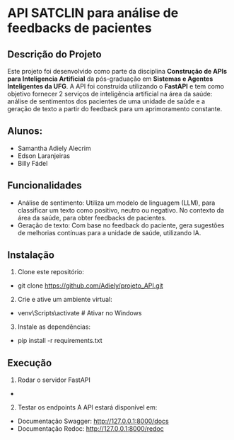 # API SATCLIN para análise de feedbacks de pacientes

## Descrição do Projeto
Este projeto foi desenvolvido como parte da disciplina **Construção de APIs para Inteligencia Artificial** da pós-graduação em **Sistemas e Agentes Inteligentes da UFG**. A API foi construída utilizando o **FastAPI** e tem como objetivo fornecer 2 serviços de inteligência artificial na área da saúde: análise de sentimentos dos pacientes de uma unidade de saúde e a geração de texto a partir do feedback para um aprimoramento constante.

## Alunos:
  - Samantha Adiely Alecrim
  - Edson Laranjeiras
  - Billy Fádel
    
## Funcionalidades
- Análise de sentimento: Utiliza um modelo de linguagem (LLM), para classificar um texto como positivo, neutro ou negativo. No contexto da área da saúde, para obter feedbacks de pacientes.
- Geração de texto: Com base no feedback do paciente, gera sugestões de melhorias contínuas para a unidade de saúde, utilizando IA.

## Instalação

1.  Clone este repositório:

- git clone https://github.com/Adiely/projeto_API.git

2.  Crie e ative um ambiente virtual:

- venv\Scripts\activate     # Ativar no Windows

3.  Instale as dependências:

- pip install -r requirements.txt


## Execução
1. Rodar o servidor FastAPI
- 

2. Testar os endpoints
 A API estará disponível em:

- Documentação Swagger: http://127.0.0.1:8000/docs
- Documentação Redoc: http://127.0.0.1:8000/redoc
